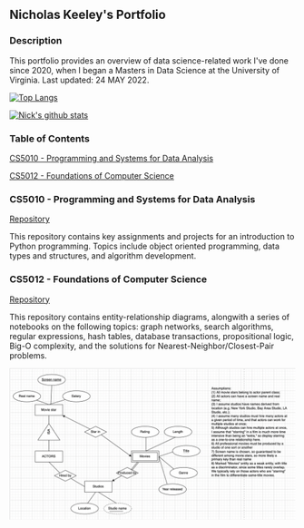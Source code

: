 ## Nicholas Keeley's Portfolio


### Description

This portfolio provides an overview of data science-related work I've done since 2020, when I began a Masters in Data Science at the University of Virginia. Last updated: 24 MAY 2022.

[![Top Langs](https://github-readme-stats.vercel.app/api/top-langs/?username=nkeeley)](https://github.com/nkeeley/github-readme-stats)

[![Nick's github stats](https://github-readme-stats.vercel.app/api?username=nkeeley&count_private=true&show_icons=true&theme=radical&hide_rank=false)](https://github.com/nkeeley/github-readme-stats)


### Table of Contents

[CS5010 - Programming and Systems for Data Analysis](https://github.com/nkeeley/nkeeley/edit/main/README.md#cs5010---programming-and-systems-for-data-analysis)

[CS5012 - Foundations of Computer Science](https://github.com/nkeeley/nkeeley/edit/main/README.md#cs5012---foundations-of-computer-science)

### CS5010 - Programming and Systems for Data Analysis

[Repository](https://github.com/nkeeley/CS5010-Programming_and_Systems_for_Data_Analysis)

This repository contains key assignments and projects for an introduction to Python programming. Topics include object oriented programming, data types and structures, and algorithm development.

### CS5012 - Foundations of Computer Science

[Repository](https://github.com/nkeeley/CS5012-Foundations_of_Computer_Science)

This repository contains entity-relationship diagrams, alongwith a series of notebooks on the following topics: graph networks, search algorithms, regular expressions, hash tables, database transactions, propositional logic, Big-O complexity, and the solutions for Nearest-Neighbor/Closest-Pair problems.

![Sample ER Diagram](https://github.com/nkeeley/CS5012-Foundations_of_Computer_Science/blob/main/Screen%20Shot%202022-05-24%20at%2010.17.54%20PM.png)

<!--
**nkeeley/nkeeley** is a ✨ _special_ ✨ repository because its `README.md` (this file) appears on your GitHub profile.

Here are some ideas to get you started:

- 🔭 I’m currently working on ...
- 🌱 I’m currently learning ...
- 👯 I’m looking to collaborate on ...
- 🤔 I’m looking for help with ...
- 💬 Ask me about ...
- 📫 How to reach me: ...
- 😄 Pronouns: ...
- ⚡ Fun fact: ...
-->
